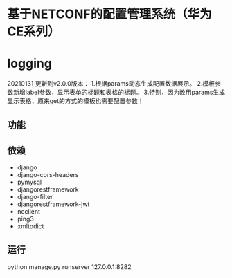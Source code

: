 # 基于NETCONF的配置管理系统（华为CE系列）
# logging
20210131 更新到v2.0.0版本：
    1.根据params动态生成配置数据展示。
    2.模板参数新增label参数，显示表单的标题和表格的标题。
    3.特别，因为改用params生成显示表格，原来get的方式的模板也需要配置参数！

## 功能

## 依赖
* django
* django-cors-headers
* pymysql
* djangorestframework
* django-filter
* djangorestframework-jwt
* ncclient
* ping3
* xmltodict

## 运行
python manage.py runserver 127.0.0.1:8282